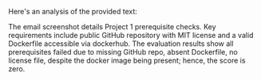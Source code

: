 Here's an analysis of the provided text:

The email screenshot details Project 1 prerequisite checks. Key requirements include public GitHub repository with MIT license and a valid Dockerfile accessible via dockerhub. The evaluation results show all prerequisites failed due to missing GitHub repo, absent Dockerfile, no license file, despite the docker image being present; hence, the score is zero.